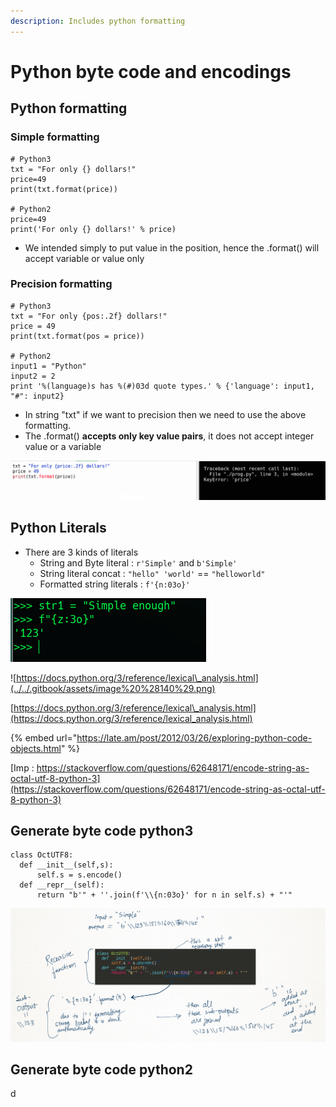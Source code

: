 ```yaml
---
description: Includes python formatting
---
```


# Python byte code and encodings

## Python formatting

### Simple formatting

```text
# Python3
txt = "For only {} dollars!"
price=49
print(txt.format(price))

# Python2
price=49
print('For only {} dollars!' % price)
```

* We intended simply to put value in the position, hence the .format\(\) will accept variable or value only

### Precision formatting

```text
# Python3
txt = "For only {pos:.2f} dollars!"
price = 49
print(txt.format(pos = price))

# Python2
input1 = "Python"
input2 = 2
print '%(language)s has %(#)03d quote types.' % {'language': input1, "#": input2}
```

* In string "txt" if we want to precision then we need to use the above formatting.
* The .format\(\) **accepts only key value pairs**, it does not accept integer value or a variable

![Error example because .format\(\) accepts key:value pairs](../../.gitbook/assets/image%20%28139%29.png)



## Python Literals

* There are 3 kinds of literals
  * String and Byte literal : `r'Simple'` and `b'Simple'`
  * String literal concat : `"hello" 'world'` == `"helloworld"`
  * Formatted string literals : `f'{n:03o}'`

![Formatted string literals](../../.gitbook/assets/image%20%28142%29.png)

![https://docs.python.org/3/reference/lexical\_analysis.html](../../.gitbook/assets/image%20%28140%29.png)

[https://docs.python.org/3/reference/lexical\_analysis.html](https://docs.python.org/3/reference/lexical_analysis.html)

{% embed url="https://late.am/post/2012/03/26/exploring-python-code-objects.html" %}

[Imp : https://stackoverflow.com/questions/62648171/encode-string-as-octal-utf-8-python-3](https://stackoverflow.com/questions/62648171/encode-string-as-octal-utf-8-python-3)

## Generate byte code python3

```text
class OctUTF8:
  def __init__(self,s):
      self.s = s.encode()
  def __repr__(self):
      return "b'" + ''.join(f'\\{n:03o}' for n in self.s) + "'"
```

![](../../.gitbook/assets/image%20%28143%29.png)

## Generate byte code python2

d



